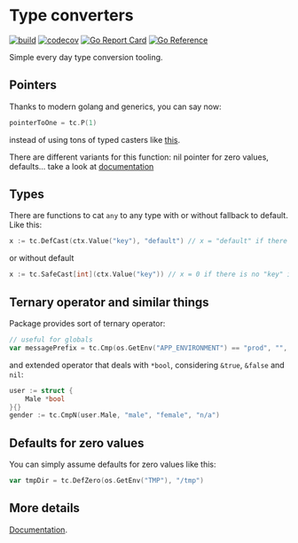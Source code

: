 # Type converters

[![build](https://github.com/michurin/tc/actions/workflows/ci.yaml/badge.svg)](https://github.com/michurin/tc/actions/workflows/ci.yaml)
[![codecov](https://codecov.io/gh/michurin/tc/graph/badge.svg?token=KL89T2NJCK)](https://codecov.io/gh/michurin/tc)
[![Go Report Card](https://goreportcard.com/badge/github.com/michurin/tc)](https://goreportcard.com/report/github.com/michurin/tc)
[![Go Reference](https://pkg.go.dev/badge/github.com/michurin/tc.svg)](https://pkg.go.dev/github.com/michurin/tc)

Simple every day type conversion tooling.

## Pointers

Thanks to modern golang and generics, you can say now:

```go
pointerToOne = tc.P(1)
```

instead of using tons of typed casters like [this](https://github.com/aws/aws-sdk-go/blob/9d10b7469ebfe21f9ab825461b034f5ac6fc4b8b/aws/convert_types.go#L64).

There are different variants for this function: nil pointer for zero values, defaults...
take a look at [documentation](https://pkg.go.dev/github.com/michurin/tc)

## Types

There are functions to cat `any` to any type with or without fallback to default. Like this:

```go
x := tc.DefCast(ctx.Value("key"), "default") // x = "default" if there is no "key" in context
```

or without default

```go
x := tc.SafeCast[int](ctx.Value("key")) // x = 0 if there is no "key" in context
```

## Ternary operator and similar things

Package provides sort of ternary operator:

```go
// useful for globals
var messagePrefix = tc.Cmp(os.GetEnv("APP_ENVIRONMENT") == "prod", "", "[FROM STAGING] ")
```

and extended operator that deals with `*bool`, considering `&true`, `&false` and `nil`:

```go
user := struct {
    Male *bool
}{}
gender := tc.CmpN(user.Male, "male", "female", "n/a")
```

## Defaults for zero values

You can simply assume defaults for zero values like this:

```go
var tmpDir = tc.DefZero(os.GetEnv("TMP"), "/tmp")
```

## More details

[Documentation](https://pkg.go.dev/github.com/michurin/tc).
